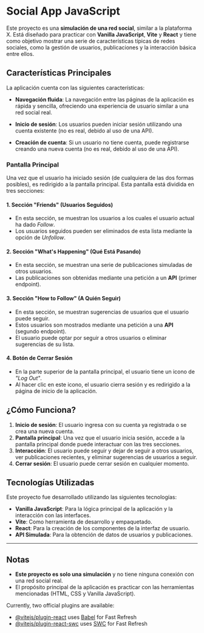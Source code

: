 # Social App JavaScript

Este proyecto es una **simulación de una red social**, similar a la plataforma X. Está diseñado para practicar con **Vanilla JavaScript**, **Vite** y **React** y tiene como objetivo mostrar una serie de características típicas de redes sociales, como la gestión de usuarios, publicaciones y la interacción básica entre ellos.

## Características Principales

La aplicación cuenta con las siguientes características:

- **Navegación fluida**: La navegación entre las páginas de la aplicación es rápida y sencilla, ofreciendo una experiencia de usuario similar a una red social real.
  
- **Inicio de sesión**: Los usuarios pueden iniciar sesión utilizando una cuenta existente (no es real, debido al uso de una API).

- **Creación de cuenta**: Si un usuario no tiene cuenta, puede registrarse creando una nueva cuenta (no es real, debido al uso de una API).

### Pantalla Principal

Una vez que el usuario ha iniciado sesión (de cualquiera de las dos formas posibles), es redirigido a la pantalla principal. Esta pantalla está dividida en tres secciones:

#### 1. **Sección "Friends"** (Usuarios Seguidos)

- En esta sección, se muestran los usuarios a los cuales el usuario actual ha dado *Follow*.
- Los usuarios seguidos pueden ser eliminados de esta lista mediante la opción de *Unfollow*.
  
#### 2. **Sección "What's Happening"** (Qué Está Pasando)

- En esta sección, se muestran una serie de publicaciones simuladas de otros usuarios.
- Las publicaciones son obtenidas mediante una petición a un **API** (primer endpoint).
  
#### 3. **Sección "How to Follow"** (A Quién Seguir)

- En esta sección, se muestran sugerencias de usuarios que el usuario puede seguir.
- Estos usuarios son mostrados mediante una petición a una **API** (segundo endpoint).
- El usuario puede optar por seguir a otros usuarios o eliminar sugerencias de su lista.

#### 4. **Botón de Cerrar Sesión**

- En la parte superior de la pantalla principal, el usuario tiene un icono de *"Log Out"*.
- Al hacer clic en este icono, el usuario cierra sesión y es redirigido a la página de inicio de la aplicación.

## ¿Cómo Funciona?

1. **Inicio de sesión**: El usuario ingresa con su cuenta ya registrada o se crea una nueva cuenta. 
2. **Pantalla principal**: Una vez que el usuario inicia sesión, accede a la pantalla principal donde puede interactuar con las tres secciones.
3. **Interacción**: El usuario puede seguir y dejar de seguir a otros usuarios, ver publicaciones recientes, y eliminar sugerencias de usuarios a seguir.
4. **Cerrar sesión**: El usuario puede cerrar sesión en cualquier momento.

## Tecnologías Utilizadas

Este proyecto fue desarrollado utilizando las siguientes tecnologías:

- **Vanilla JavaScript**: Para la lógica principal de la aplicación y la interacción con las interfaces.
- **Vite**: Como herramienta de desarrollo y empaquetado.
- **React**: Para la creación de los componentes de la interfaz de usuario.
- **API Simulada**: Para la obtención de datos de usuarios y publicaciones.

---

## Notas

- **Este proyecto es solo una simulación** y no tiene ninguna conexión con una red social real.
- El propósito principal de la aplicación es practicar con las herramientas mencionadas (HTML, CSS y Vanilla JavaScript).


Currently, two official plugins are available:

- [@vitejs/plugin-react](https://github.com/vitejs/vite-plugin-react/blob/main/packages/plugin-react/README.md) uses [Babel](https://babeljs.io/) for Fast Refresh
- [@vitejs/plugin-react-swc](https://github.com/vitejs/vite-plugin-react-swc) uses [SWC](https://swc.rs/) for Fast Refresh
